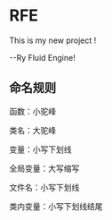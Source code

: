 # RFE

This is my new project !

--Ry Fluid Engine!

## 命名规则
函数：小驼峰

类名：大驼峰

变量：小写下划线

全局变量：大写缩写

文件名：小写下划线

类内变量：小写下划线结尾

